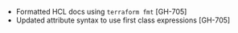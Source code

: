 * Formatted HCL docs using `terraform fmt`  [GH-705]
* Updated attribute syntax to use first class expressions [GH-705]
